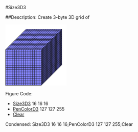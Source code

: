 #Size3D3

##Description: Create 3-byte 3D grid of <width> <height> <depth>

![](Size3D3.png)

Figure Code:
- [Size3D3](Size3D3.md) 16 16 16
- [PenColorD3](PenColorD3.md) 127 127 255
- [Clear](Clear.md)

Condensed: Size3D3 16 16 16;PenColorD3 127 127 255;Clear

